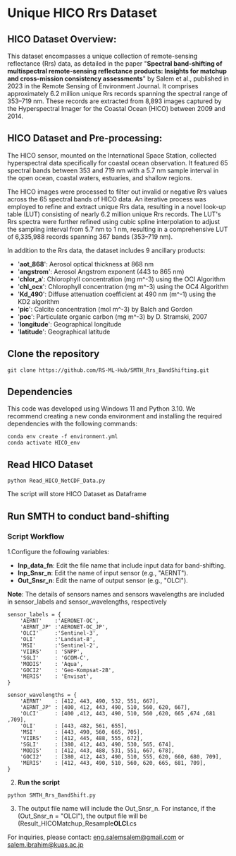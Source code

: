 # Unique HICO Rrs Dataset

  ## HICO Dataset Overview:
This dataset encompasses a unique collection of remote-sensing reflectance (Rrs) data, as detailed in the paper "**Spectral band-shifting of multispectral remote-sensing reflectance products: Insights for matchup and cross-mission consistency assessments**" by Salem et al., published in 2023 in the Remote Sensing of Environment Journal. It comprises approximately 6.2 million unique Rrs records spanning the spectral range of 353–719 nm. These records are extracted from 8,893 images captured by the Hyperspectral Imager for the Coastal Ocean (HICO) between 2009 and 2014.

  ## HICO Dataset and Pre-processing:
The HICO sensor, mounted on the International Space Station, collected hyperspectral data specifically for coastal ocean observation. It featured 65 spectral bands between 353 and 719 nm with a 5.7 nm sample interval in the open ocean, coastal waters, estuaries, and shallow regions.

The HICO images were processed to filter out invalid or negative Rrs values across the 65 spectral bands of HICO data. An iterative process was employed to refine and extract unique Rrs data, resulting in a novel look-up table (LUT) consisting of nearly 6.2 million unique Rrs records. The LUT's Rrs spectra were further refined using cubic spline interpolation to adjust the sampling interval from 5.7 nm to 1 nm, resulting in a comprehensive LUT of 6,335,988 records spanning 367 bands (353–719 nm). 

In addition to the Rrs data, the dataset includes 9 ancillary products:

- '**aot_868**': Aerosol optical thickness at 868 nm
- '**angstrom**': Aerosol Angstrom exponent (443 to 865 nm)
- '**chlor_a**': Chlorophyll concentration (mg m^-3) using the OCI Algorithm
- '**chl_ocx**': Chlorophyll concentration (mg m^-3) using the OC4 Algorithm
- '**Kd_490**': Diffuse attenuation coefficient at 490 nm (m^-1) using the KD2 algorithm
- '**pic**': Calcite concentration (mol m^-3) by Balch and Gordon
- '**poc**': Particulate organic carbon (mg m^-3) by D. Stramski, 2007
- '**longitude**': Geographical longitude
- '**latitude**': Geographical latitude

## Clone the repository
```
git clone https://github.com/RS-ML-Hub/SMTH_Rrs_BandShifting.git
```

## Dependencies
This code was developed using Windows 11 and Python 3.10. We recommend creating a new conda environment and installing the required dependencies with the following commands:
```
conda env create -f environment.yml
conda activate HICO_env
```

## Read HICO Dataset
```
python Read_HICO_NetCDF_Data.py
```
The script will store HICO Dataset as Dataframe

## Run SMTH to conduct band-shifting

### Script Workflow
1.Configure the following variables:
- **Inp_data_fn**: Edit the file name that include input data for band-shifting.
- **Inp_Snsr_n**: Edit the name of input sensor (e.g., "AERNT").
- **Out_Snsr_n**: Edit the name of output sensor (e.g., "OLCI").

**Note**: The details of sensors names and sensors wavelengths are included in sensor_labels and sensor_wavelengths, respectively
```
sensor_labels = {
	'AERNT'    :'AERONET-OC',
	'AERNT_JP' :'AERONET-OC_JP',
	'OLCI'     :'Sentinel-3',
	'OLI'      :'Landsat-8',
	'MSI'      :'Sentinel-2', 
	'VIIRS'    : 'SNPP', 
	'SGLI'     : 'GCOM-C',
	'MODIS'    : 'Aqua',
	'GOCI2'    : 'Geo-Kompsat-2B',
	'MERIS'    : 'Envisat',
}

sensor_wavelengths = {
    'AERNT'    : [412, 443, 490, 532, 551, 667],  
    'AERNT_JP' : [400, 412, 443, 490, 510, 560, 620, 667],  
    'OLCI'     : [400 ,412, 443, 490, 510, 560 ,620, 665 ,674 ,681 ,709],  
    'OLI'      : [443, 482, 561, 655],  
    'MSI'      : [443, 490, 560, 665, 705],
    'VIIRS'    : [412, 445, 488, 555, 672], 
    'SGLI'     : [380, 412, 443, 490, 530, 565, 674],
    'MODIS'    : [412, 443, 488, 531, 551, 667, 678],	
    'GOCI2'    : [380, 412, 443, 490, 510, 555, 620, 660, 680, 709],
    'MERIS'    : [412, 443, 490, 510, 560, 620, 665, 681, 709],
}

```

2. **Run the script**
```
python SMTH_Rrs_BandShift.py
```

3. The output file name will include the Out_Snsr_n. For instance, if the (Out_Snsr_n = "OLCI"), the output file will be (Result_HICOMatchup_Resample**OLCI**.cs

For inquiries, please contact: eng.salemsalem@gmail.com  or salem.ibrahim@kuas.ac.jp
